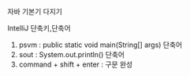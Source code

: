 자바 기본기 다지기

IntelliJ 단축키,단축어

1. psvm : public static void main(String[] args) 단축어
2. sout : System.out.println() 단축어
3. command + shift + enter : 구문 완성